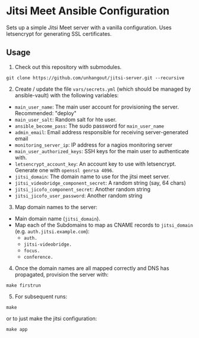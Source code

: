 # Jitsi Meet Ansible Configuration


Sets up a simple Jitsi Meet server with a vanilla configuration.  Uses
letsencrypt for generating SSL certificates.

## Usage

1. Check out this repository with submodules.

```
git clone https://github.com/unhangout/jitsi-server.git --recursive
```

2. Create / update the file `vars/secrets.yml` (which should be managed by ansible-vault) with the following variables:

 - `main_user_name`: The main user account for provisioning the server. Recommended: "deploy"
 - `main_user_salt`: Random salt for hte user.
 - `ansible_become_pass`: The sudo password for `main_user_name`
 - `admin_email`: Email address responsible for receiving server-generated email
 - `monitoring_server_ip`: IP address for a nagios monitoring server
 - `main_user_authorized_keys`: SSH keys for the main user to authenticate with.
 - `letsencrypt_account_key`: An account key to use with letsencrypt. Generate one with `openssl genrsa 4096`.
 - `jitsi_domain`: The domain name to use for the jitsi meet server.
 - `jitsi_videobridge_component_secret`: A random string (say, 64 chars)
 - `jitsi_jicofo_component_secret`: Another random string
 - `jitsi_jicofo_user_password`: Another random string

3. Map domain names to the server:
 - Main domain name (`jitsi_domain`).
 - Map each of the Subdomains to map as CNAME records to `jitsi_domain` (e.g. `auth.jitsi.example.com`):
   - `auth.`
   - `jitsi-videobridge.`
   - `focus.`
   - `conference.`

4. Once the domain names are all mapped correctly and DNS has propagated, provision the server with:
```
make firstrun
```

5. For subsequent runs:
```
make
```
or to just make the jitsi configuration:
```
make app
```
